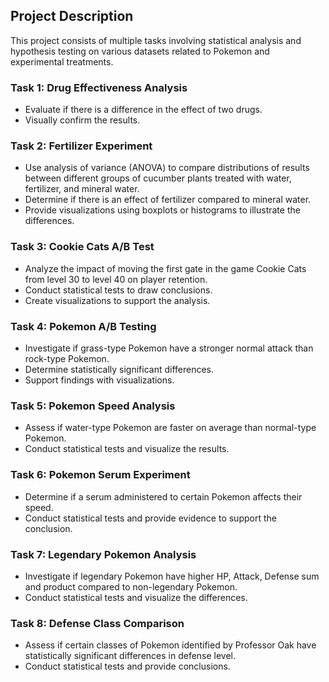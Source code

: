 ## Project Description

This project consists of multiple tasks involving statistical analysis and hypothesis testing on various datasets related to Pokemon and experimental treatments.

### Task 1: Drug Effectiveness Analysis
- Evaluate if there is a difference in the effect of two drugs.
- Visually confirm the results.

### Task 2: Fertilizer Experiment
- Use analysis of variance (ANOVA) to compare distributions of results between different groups of cucumber plants treated with water, fertilizer, and mineral water.
- Determine if there is an effect of fertilizer compared to mineral water.
- Provide visualizations using boxplots or histograms to illustrate the differences.

### Task 3: Cookie Cats A/B Test
- Analyze the impact of moving the first gate in the game Cookie Cats from level 30 to level 40 on player retention.
- Conduct statistical tests to draw conclusions.
- Create visualizations to support the analysis.

### Task 4: Pokemon A/B Testing
- Investigate if grass-type Pokemon have a stronger normal attack than rock-type Pokemon.
- Determine statistically significant differences.
- Support findings with visualizations.

### Task 5: Pokemon Speed Analysis
- Assess if water-type Pokemon are faster on average than normal-type Pokemon.
- Conduct statistical tests and visualize the results.

### Task 6: Pokemon Serum Experiment
- Determine if a serum administered to certain Pokemon affects their speed.
- Conduct statistical tests and provide evidence to support the conclusion.

### Task 7: Legendary Pokemon Analysis
- Investigate if legendary Pokemon have higher HP, Attack, Defense sum and product compared to non-legendary Pokemon.
- Conduct statistical tests and visualize the differences.

### Task 8: Defense Class Comparison
- Assess if certain classes of Pokemon identified by Professor Oak have statistically significant differences in defense level.
- Conduct statistical tests and provide conclusions.
